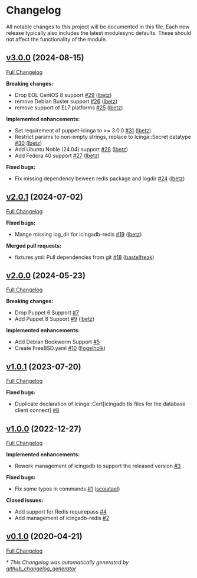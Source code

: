 # Changelog

All notable changes to this project will be documented in this file.
Each new release typically also includes the latest modulesync defaults.
These should not affect the functionality of the module.

## [v3.0.0](https://github.com/voxpupuli/puppet-icingadb/tree/v3.0.0) (2024-08-15)

[Full Changelog](https://github.com/voxpupuli/puppet-icingadb/compare/v2.0.1...v3.0.0)

**Breaking changes:**

- Drop EOL CentOS 8 support [\#29](https://github.com/voxpupuli/puppet-icingadb/pull/29) ([lbetz](https://github.com/lbetz))
- remove Debian Buster support [\#26](https://github.com/voxpupuli/puppet-icingadb/pull/26) ([lbetz](https://github.com/lbetz))
- remove support of EL7 platforms [\#25](https://github.com/voxpupuli/puppet-icingadb/pull/25) ([lbetz](https://github.com/lbetz))

**Implemented enhancements:**

- Set requirement of puppet-icinga to \>= 3.0.0 [\#31](https://github.com/voxpupuli/puppet-icingadb/pull/31) ([lbetz](https://github.com/lbetz))
- Restrict params to non-empty strings, replace to Icinga::Secret datatype [\#30](https://github.com/voxpupuli/puppet-icingadb/pull/30) ([lbetz](https://github.com/lbetz))
- Add Ubuntu Noble \(24.04\) support [\#28](https://github.com/voxpupuli/puppet-icingadb/pull/28) ([lbetz](https://github.com/lbetz))
- Add Fedora 40 support [\#27](https://github.com/voxpupuli/puppet-icingadb/pull/27) ([lbetz](https://github.com/lbetz))

**Fixed bugs:**

- Fix missing dependency beween redis package and logdir [\#24](https://github.com/voxpupuli/puppet-icingadb/pull/24) ([lbetz](https://github.com/lbetz))

## [v2.0.1](https://github.com/voxpupuli/puppet-icingadb/tree/v2.0.1) (2024-07-02)

[Full Changelog](https://github.com/voxpupuli/puppet-icingadb/compare/v2.0.0...v2.0.1)

**Fixed bugs:**

- Mange missing log\_dir for icingadb-redis [\#19](https://github.com/voxpupuli/puppet-icingadb/pull/19) ([lbetz](https://github.com/lbetz))

**Merged pull requests:**

- fixtures.yml: Pull dependencies from git [\#18](https://github.com/voxpupuli/puppet-icingadb/pull/18) ([bastelfreak](https://github.com/bastelfreak))

## [v2.0.0](https://github.com/voxpupuli/puppet-icingadb/tree/v2.0.0) (2024-05-23)

[Full Changelog](https://github.com/voxpupuli/puppet-icingadb/compare/v1.0.1...v2.0.0)

**Breaking changes:**

- Drop Puppet 6 Support [\#7](https://github.com/voxpupuli/puppet-icingadb/issues/7)
- Add Puppet 8 Support [\#9](https://github.com/voxpupuli/puppet-icingadb/pull/9) ([lbetz](https://github.com/lbetz))

**Implemented enhancements:**

- Add Debian Bookworm Support [\#5](https://github.com/voxpupuli/puppet-icingadb/issues/5)
- Create FreeBSD.yaml [\#10](https://github.com/voxpupuli/puppet-icingadb/pull/10) ([Fogelholk](https://github.com/Fogelholk))

## [v1.0.1](https://github.com/voxpupuli/puppet-icingadb/tree/v1.0.1) (2023-07-20)

[Full Changelog](https://github.com/voxpupuli/puppet-icingadb/compare/v1.0.0...v1.0.1)

**Fixed bugs:**

- Duplicate declaration of Icinga::Cert\[icingadb tls files for the database client connect\] [\#8](https://github.com/voxpupuli/puppet-icingadb/issues/8)

## [v1.0.0](https://github.com/voxpupuli/puppet-icingadb/tree/v1.0.0) (2022-12-27)

[Full Changelog](https://github.com/voxpupuli/puppet-icingadb/compare/v0.1.0...v1.0.0)

**Implemented enhancements:**

- Rework management of icingadb to support the released version [\#3](https://github.com/voxpupuli/puppet-icingadb/issues/3)

**Fixed bugs:**

- Fix some typos in commands [\#1](https://github.com/voxpupuli/puppet-icingadb/pull/1) ([scoiatael](https://github.com/scoiatael))

**Closed issues:**

- Add support for Redis requirepass [\#4](https://github.com/voxpupuli/puppet-icingadb/issues/4)
- Add management of icingadb-redis [\#2](https://github.com/voxpupuli/puppet-icingadb/issues/2)

## [v0.1.0](https://github.com/voxpupuli/puppet-icingadb/tree/v0.1.0) (2020-04-21)

[Full Changelog](https://github.com/voxpupuli/puppet-icingadb/compare/2de3956e6d14f7a69e9d66333e18c49ba0bbbef2...v0.1.0)



\* *This Changelog was automatically generated by [github_changelog_generator](https://github.com/github-changelog-generator/github-changelog-generator)*
